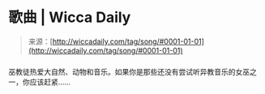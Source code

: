 <!--yml

category: 未分类

date: 2024-06-12 18:26:04

-->

# 歌曲 | Wicca Daily

> 来源：[http://wiccadaily.com/tag/song/#0001-01-01](http://wiccadaily.com/tag/song/#0001-01-01)

### [](http://wiccadaily.com/1360-2/)

巫教徒热爱大自然、动物和音乐。如果你是那些还没有尝试听异教音乐的女巫之一，你应该赶紧……
